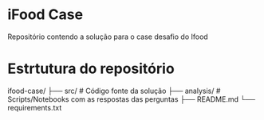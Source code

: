 # iFood Case 

Repositório contendo a solução para o case desafio do Ifood 

# Estrtutura do repositório

ifood-case/
├── src/ # Código fonte da solução
├── analysis/ # Scripts/Notebooks com as respostas das perguntas
├── README.md
└── requirements.txt


